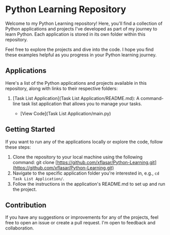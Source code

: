 # Python Learning Repository

Welcome to my Python Learning repository! Here, you'll find a collection of Python applications and projects I've developed as part of my journey to learn Python. Each application is stored in its own folder within this repository.

Feel free to explore the projects and dive into the code. I hope you find these examples helpful as you progress in your Python learning journey.

## Applications

Here's a list of the Python applications and projects available in this repository, along with links to their respective folders:

1. [Task List Application](Task List Application/README.md): A command-line task list application that allows you to manage your tasks.

   - [View Code](Task List Application/main.py)

## Getting Started

If you want to run any of the applications locally or explore the code, follow these steps:

1. Clone the repository to your local machine using the following command: git clone [https://github.com/xflasar/Python-Learning.git](https://github.com/xflasar/Python-Learning.git)
2. Navigate to the specific application folder you're interested in, e.g., `cd Task List Application/`.
3. Follow the instructions in the application's README.md to set up and run the project.

## Contribution

If you have any suggestions or improvements for any of the projects, feel free to open an issue or create a pull request. I'm open to feedback and collaboration.
